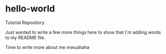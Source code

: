 # hello-world
Tutorial Repository

Just wanted to write a few more things here to show that I'm adding words to my README file.

Time to write more about me mwuahaha
